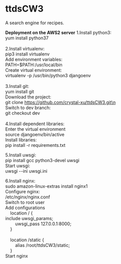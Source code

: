 # ttdsCW3
A search engine for recipes.

**Deployment on the AWS2 server**
1.Install python3:<br/>
yum install python37<br/>
<br/>
2.Install virtualenv:<br/>
pip3 install virtualenv<br/>
Add environment variables:<br/>
PATH=$PATH:/usr/local/bin<br/>
Create virtual environment:<br/>
virtualenv -p /usr/bin/python3 djangoenv<br/>
<br/>
3.Install git:<br/>
yum install git<br/>
Download the project:<br/>
git clone https://github.com/crystal-xu/ttdsCW3.git\n<br/>
Switch to dev branch:<br/>
git checkout dev<br/>
<br/>
4.Install dependent libraries:<br/>
Enter the virtual environment<br/>
source djangoenv/bin/active<br/>
Install libraries:<br/>
pip install -r requirements.txt<br/>

5.Install uwsgi:<br/>
pip install gcc python3-devel uwsgi<br/>
Start uwsgi:<br/>
uwsgi --ini uwsgi.ini<br/>

6.Install nginx:<br/>
sudo amazon-linux-extras install nginx1<br/>
Configure nginx:<br/>
/etc/nginx/nginx.conf<br/>
Switch to root user<br/>
Add configurations<br/>
    location / {<br/>
        include uwsgi_params;<br/>
        uwsgi_pass 127.0.0.1:8000;<br/>
    }<br/>
<br/>
    location /static {<br/>
        alias /root/ttdsCW3/static;<br/>
    }<br/>
Start nginx<br/>


